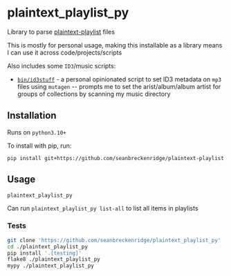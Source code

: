 # plaintext_playlist_py

Library to parse [plaintext-playlist](https://github.com/seanbreckenridge/plaintext-playlist) files

This is mostly for personal usage, making this installable as a library means I can use it across code/projects/scripts

Also includes some `ID3`/music scripts:

- [`bin/id3stuff`](bin/id3stuff) - a personal opinionated script to set ID3 metadata on `mp3` files using `mutagen` -- prompts me to set the arist/album/album artist for groups of collections by scanning my music directory

## Installation

Runs on `python3.10+`

To install with pip, run:

    pip install git+https://github.com/seanbreckenridge/plaintext-playlist

## Usage

`plaintext_playlist_py`

Can run `plaintext_playlist_py list-all` to list all items in playlists

### Tests

```bash
git clone 'https://github.com/seanbreckenridge/plaintext_playlist_py'
cd ./plaintext_playlist_py
pip install '.[testing]'
flake8 ./plaintext_playlist_py
mypy ./plaintext_playlist_py
```
